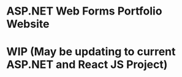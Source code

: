 # ASP.NET Web Forms Portfolio Website
# WIP (May be updating to current ASP.NET and React JS Project)
